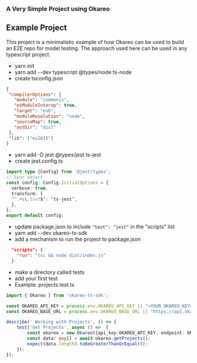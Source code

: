 ### A Very Simple Project using Okareo

## Example Project
This project is a minimalistic example of how Okareo can be used to build an E2E repo for model testing.
The approach used here can be used in any typescript project.

- yarn init
- yarn add --dev typescript @types/node ts-node
- create tsconfig.json
 ``` json
 {
  "compilerOptions": {
    "module": "commonjs",
    "esModuleInterop": true,
    "target": "es6",
    "moduleResolution": "node",
    "sourceMap": true,
    "outDir": "dist"
  },
  "lib": ["es2015"]
}
```
- yarn add -D jest @types/jest ts-jest
- create jest.config.ts
``` Typescript
import type {Config} from '@jest/types';
// Sync object
const config: Config.InitialOptions = {
  verbose: true,
  transform: {
  ‘^.+\\.tsx?$’: ‘ts-jest’,
  },
};
export default config;
```
- update package.json to include ```"test": "jest"``` in the "scripts" list
- yarn add --dev okareo-ts-sdk
- add a mechanism to run the project to package.json
``` json
  "scripts": {
    "run": "tsc && node dist/index.js"
  }
  ```
- make a directory called tests
- add your first test
- Example: projects.test.ts
``` Typescript
import { Okareo } from 'okareo-ts-sdk';

const OKAREO_API_KEY = process.env.OKAREO_API_KEY || "<YOUR_OKAREO_KEY>";
const OKAREO_BASE_URL = process.env.OKAREO_BASE_URL || "https://api.okareo.com/";

describe(' Working with Projects', () => {
    test('Get Projects', async () =>  {
        const okareo = new Okareo({api_key:OKAREO_API_KEY, endpoint: OKAREO_BASE_URL});
        const data: any[] = await okareo.getProjects();
        expect(data.length).toBeGreaterThanOrEqual(0);
    });
});
```